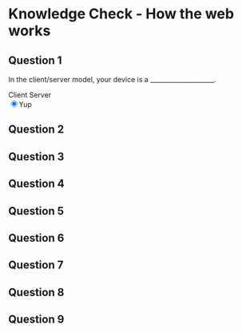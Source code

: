 # **Knowledge Check - How the web works**

## **Question 1**
In the client/server model, your device is a ____________________.
    <div class="switch">
        <label for="yes">Client</label>
        <label for="no">Server</label>
        <span></span>
    </div>
<label for="yes">
    <input type="radio" id="yes" name="subscribe" value="yup" checked />Yup
</label>
## **Question 2**
## **Question 3**
## **Question 4**
## **Question 5**
## **Question 6**
## **Question 7**
## **Question 8**
## **Question 9**